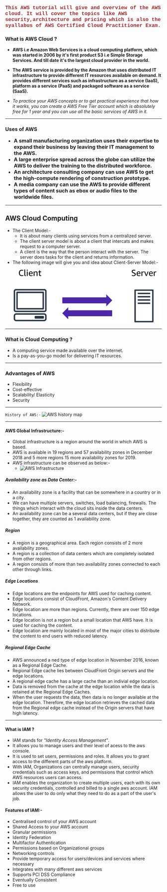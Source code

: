<h3 style="color: brown; font-family:courier">  This AWS tutorial will give and overview of the AWS cloud. It will cover the topics like AWS security,architecture and pricing which is also the syallabus of AWS Certified Cloud Practitioner Exam.
<br/>
<h3> What is AWS Cloud ? </h3>
<ul>
<li><p> <b> AWS i.e Amazon Web Services is a cloud computing platform, 
which was started in 2006 by it's first product S3 i.e Simple Storage 
Services. And till date it's the largest cloud provider in the world.
</b>
<li><p><b>The AWS service is provided by the Amazon that uses distributed IT infrastructure to provide different IT resources available on demand. It provides different services such as infrastructure as a service (IaaS), platform as a service (PaaS) and packaged software as a service (SaaS).</b>
<li><p> <i> To practice your AWS concepts or to get practical 
experience that how it works, you can create a AWS Free Tier 
account which is absolutely free for 1 year and you can use 
all the basic services of AWS in it. </i>
</ul>
<hr>
<h3> Uses of AWS
<ul>
<li> A small manufacturing organization uses their expertise to expand their business by leaving their IT management to the AWS.
<li> A large enterprise spread across the globe can utilize the AWS to deliver the training to the distributed workforce.
<li> An architecture consulting company can use AWS to get the high-compute rendering of construction prototype.
<li> A media company can use the AWS to provide different types of content such as ebox or audio files to the worldwide files.
</ul>

----------

## AWS Cloud Computing
* The Client Model:- 
    * It is about many clients using services from a centralized server.
    * The client server model is about a client that intercats and makes request to a computer server.
    - A client is the way that the person interact with the server. The server does tasks for the client and returns information.
* The following image will give you and idea about Client-Server Model:-
![Client Server Model](./assets/clientservermodel.png)
----------

### What is Cloud Computing ?
* A computing service made available over the internet.
* Is a pay-as-you-go model for delivering IT resources.
----------
### Advantages of AWS
- Flexibility
- Cost-effective
- Scalability/ Elasticity
- Security
----------
``` History of AWS:- ```
![AWS history map](./assets/history-of-aws.png)

----------

#### AWS Global Infrastructure:-
- Global infrastructure is a region around the world in which AWS is based.
- AWS is available in 19 regions and 57 availability zones in December 2018 and 5 more regions 15 more availability zones for 2019.
- AWS infrastructure can be observed as below:-
    - ![AWS Infrastructure](./assets/aws-global-infrastructure.png)

##### Availability zone as Data Center:-
- An availability zone is a facility that can be somewhere in a country or in a city.
- We can have multiple servers, switches, load balancing, firewalls. The things which interact with the cloud sits inside the data centers.
- An availability zone can be a several data centers, but if they are close together, they are counted as 1 availability zone.

##### Region
- A region is a geographical area. Each region consists of 2 more availability zones.
- A region is a collection of data centers which are completely isolated from other regions.
- A region consists of more than two availability zones connected to each other through links.

##### Edge Locations
- Edge locations are the endpoints for AWS used for caching content.
- Edge locations consist of CloudFront, Amazon's Content Delivery Network.
- Edge location are more than regions. Currently, there are over 150 edge locations.
- Edge location is not a region but a small location that AWS have. It is used for caching the content.
- Edge location are mainly located in most of the major cities to distribute the content to end users with reduced latency.

##### Regional Edge Cache
- AWS announced a ned type of edge location in November 2016, known as a Regional Edge Cache.
- Regional Edge cache lies between CloudFront Origin servers and the edge locations.
- A regional edge cache has a large cache than an indivial edge location.
- Data is removed from the cache at the edge location while the data is retained at the Regional Edge Caches.
- When the user requests the data, then data is no longer available at the edge location. Therefore, the edge location retrieves the cached data from the Regional edge cache instead of the Origin servers that have high latency.

----------

#### What is IAM ?
<ul>
<li> IAM stands for <i>"Identity Access Management"</i>.
<li> It allows you to manage users and their level of acess to the aws console.
<li> It is used to set users, permissions and roles. It allows you to grant access to the different parts of the aws platform.
<li> With IAM, Organizations can centrally manage users, security credentials such as access keys, and permissions that control which AWS resources users can access.
<li> IAM enables the organization to create multiple users, each with its own security credentials, controlled and billed to a single aws account. IAM allows the user to do only what they need to do as a part of the user's job.
</ul>

#### Features of IAM:-
<ul>
<li> Centralised control of your AWS account
<li> Shared Access to your AWS account
<li>Granular permissions
<li>Identity Federation
<li>Multifactor Authentication
<li>Permissions based on Organizational groups
<li>Networking controls
<li>Provide temporary access for users/devices and services where necessary
<li>Integrates with many different aws services
<li>Supports PCI DSS Compliance
<li>Eventually Consistent
<li>Free to use
</ul>

